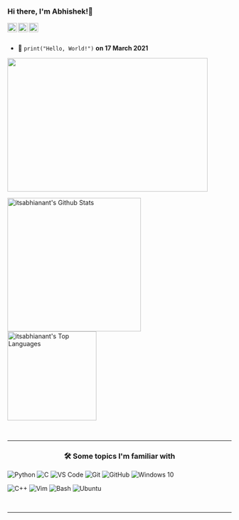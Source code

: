 ### Hi there, I'm Abhishek!👋

<a href="https://twitter.com/itsabhianant">
  <img align="left" alt="itsabhianant | Twitter" width="21px" src="https://www.vectorlogo.zone/logos/twitter/twitter-tile.svg" />
</a>
<a href="https://www.reddit.com/user/itsabhianant">
  <img align="left" alt="itsabhianant | Reddit" width="21px" src="https://www.vectorlogo.zone/logos/reddit/reddit-tile.svg" />
</a>
<a href="https://discord.com/channels/827242340661592146/827242343601274892">
  <img align="left" alt="Noobgrammers | Discord" width="21px" src="https://www.vectorlogo.zone/logos/discordapp/discordapp-tile.svg" />
</a>

<br />
<br />



- 🍰 ```
      print("Hello, World!")
      ```
      **on 17 March 2021**

<img align="center" height="300" width="450" alt="" src="https://raw.githubusercontent.com/snipe/animated-gifs/master/Coffee/coffee.gif" />


      



<p align="left">
<img src="https://github-readme-stats.vercel.app/api?username=itsabhianant&include_all_commits=true&count_private=true&show_icons=true&line_height=33&theme=cobalt" alt="itsabhianant's Github Stats" height="300"/><br>
<img src="https://github-readme-stats.vercel.app/api/top-langs/?username=itsabhianant&layout=compact&count_private=true&langs_count=8&hide=jupyter%20notebook&theme=cobalt" alt="itsabhianant's Top Languages" height="200"/>
<!-- <img src="https://wakatime.com/share/@itsabhianant/d6fdca98-f1ee-49e3-a208-19aea4c55dfa.svg?&theme=radical" height ="450"> -->

  

</p>



<br>
<hr>

<h3 align="center">🛠 Some topics I'm familiar with</h3>


<div style="max-width:68rem;">

![Python](https://www.vectorlogo.zone/logos/python/python-horizontal.svg)
![C](https://img.shields.io/badge/c%20-%2300599C.svg?&style=for-the-badge&logo=c&logoColor=white)
![VS Code](https://img.shields.io/badge/-VS%20Code-007ACC?style=for-the-badge&logo=visual-studio-code&logoColor=ffffff)
![Git](https://www.vectorlogo.zone/logos/git-scm/git-scm-ar21.svg)
![GitHub](https://www.vectorlogo.zone/logos/github/github-ar21.svg)
![Windows 10](https://img.shields.io/badge/Windows-0078D6?style=for-the-badge&logo=windows&logoColor=white)
<!--- ![MySQL](https://www.vectorlogo.zone/logos/mysql/mysql-horizontal.svg) -->
![C++](https://img.shields.io/badge/c++%20-%2300599C.svg?&style=for-the-badge&logo=c%2B%2B&ogoColor=white)
![Vim](https://www.vectorlogo.zone/logos/vim/vim-icon.svg)
![Bash](https://www.vectorlogo.zone/logos/gnu_bash/gnu_bash-official.svg)
![Ubuntu](https://www.vectorlogo.zone/logos/ubuntu/ubuntu-icon.svg)
<!--- ![HTML5] (https://www.vectorlogo.zone/logos/w3_html5/w3_html5-icon.svg) -->
<!--- ![CSS3] (https://img.shields.io/badge/css3%20-%2300599C.svg?&style=for-the-badge&logo=css3&logoColor=white) -->
<!--- ![Javascript] (https://www.vectorlogo.zone/logos/javascript/javascript-icon.svg) -->
<!--- ![Bootstrap] (https://www.vectorlogo.zone/logos/getbootstrap/getbootstrap-icon.svg) -->
<!--- ![React] (https://www.vectorlogo.zone/logos/reactjs/reactjs-icon.svg) -->
<!--- ![Flask] (https://www.vectorlogo.zone/logos/pocoo_flask/pocoo_flask-icon.svg) -->
<!--- ![SQLite] (https://www.vectorlogo.zone/logos/sqlite/sqlite-icon.svg) -->
<!--- ![MongoDB](https://www.vectorlogo.zone/logos/mongodb/mongodb-ar21.svg) -->

</div>

<br>

<hr>


